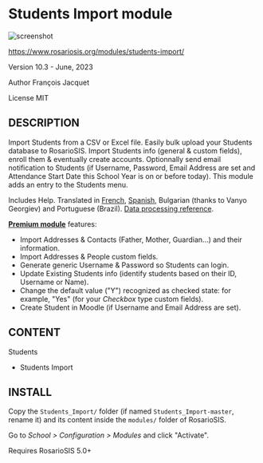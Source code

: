 Students Import module
======================

![screenshot](https://gitlab.com/francoisjacquet/Students_Import/raw/master/screenshot.png?inline=false)

https://www.rosariosis.org/modules/students-import/

Version 10.3 - June, 2023

Author François Jacquet

License MIT

DESCRIPTION
-----------
Import Students from a CSV or Excel file.
Easily bulk upload your Students database to RosarioSIS.
Import Students info (general & custom fields), enroll them & eventually create accounts.
Optionnally send email notification to Students (if Username, Password, Email Address are set and Attendance Start Date this School Year is on or before today).
This module adds an entry to the Students menu.

Includes Help.
Translated in [French](https://www.rosariosis.org/fr/modules/students-import/), [Spanish](https://www.rosariosis.org/es/modules/students-import/), Bulgarian (thanks to Vanyo Georgiev) and Portuguese (Brazil).
[Data processing reference](https://gitlab.com/francoisjacquet/Students_Import/blob/master/DATA_PROCESSING.md).

[**Premium module**](https://www.rosariosis.org/modules/students-import/#premium-module) features:

- Import Addresses & Contacts (Father, Mother, Guardian...) and their information.
- Import Addresses & People custom fields.
- Generate generic Username & Password so Students can login.
- Update Existing Students info (identify students based on their ID, Username or Name).
- Change the default value ("Y") recognized as checked state: for example, "Yes" (for your _Checkbox_ type custom fields).
- Create Student in Moodle (if Username and Email Address are set).

CONTENT
-------
Students
- Students Import

INSTALL
-------
Copy the `Students_Import/` folder (if named `Students_Import-master`, rename it) and its content inside the `modules/` folder of RosarioSIS.

Go to _School > Configuration > Modules_ and click "Activate".

Requires RosarioSIS 5.0+
